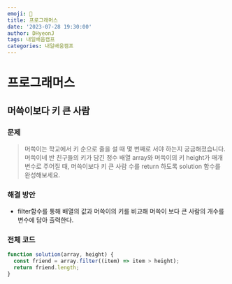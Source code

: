 ```yaml
---
emoji: 📝
title: 프로그래머스
date: '2023-07-28 19:30:00'
author: DHyeonJ
tags: 내일배움캠프
categories: 내일배움캠프
---
```


# 프로그래머스

## 머쓱이보다 키 큰 사람

### 문제

<blockquote>
머쓱이는 학교에서 키 순으로 줄을 설 때 몇 번째로 서야 하는지 궁금해졌습니다. 머쓱이네 반 친구들의 키가 담긴 정수 배열 array와 머쓱이의 키 height가 매개변수로 주어질 때, 머쓱이보다 키 큰 사람 수를 return 하도록 solution 함수를 완성해보세요.
</blockquote>

### 해결 방안

- filter함수를 통해 배열의 값과 머쓱이의 키를 비교해 머쓱이 보다 큰 사람의 개수를 변수에 담아 출력한다.

### 전체 코드

```js
function solution(array, height) {
  const friend = array.filter((item) => item > height);
  return friend.length;
}
```

```toc

```
